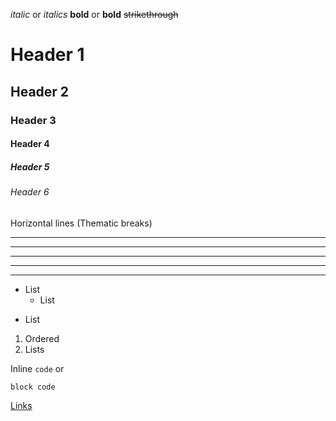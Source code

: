 *italic* or _italics_ 
**bold** or __bold__ 
~~strikethrough~~ 

# Header 1
## Header 2
### Header 3
#### Header 4
##### Header 5
###### Header 6

Horizontal lines (Thematic breaks)

***
---
___
* * *   *
-----------------


* List
  - List
+ List

1. Ordered 
1. Lists

Inline `code` or 
``` 
block code
```
[Links](http://github.com/chojnac/)
